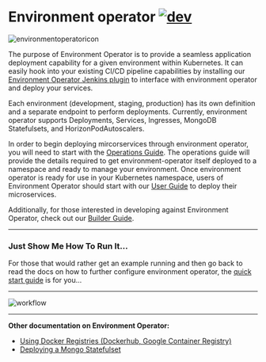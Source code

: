 # Environment operator [![dev](https://travis-ci.org/pearsontechnology/environment-operator.svg?branch=dev)](https://travis-ci.org/pearsontechnology/environment-operator/branches)

![environmentoperatoricon](https://github.com/pearsontechnology/environment-operator/blob/dev/docs/images/environmentoperatoricon.png)

The purpose of Environment Operator is to provide a seamless application deployment capability for a given environment within Kubernetes. It can easily hook into your existing CI/CD pipeline capabilities by installing our [Environment Operator Jenkins plugin](https://github.com/pearsontechnology/environment-operator-jenkins-plugin) to interface with environment operator and deploy your services.

Each environment (development, staging, production) has its own definition and a separate endpoint to perform deployments. Currently, environment operator supports Deployments, Services, Ingresses, MongoDB Statefulsets, and HorizonPodAutoscalers.

In order to begin deploying mircorservices through environment operator, you will need to start with the [Operations Guide](https://github.com/pearsontechnology/environment-operator/blob/dev/docs/Operatonal_Guide.md). The operations guide will provide the details required to get environment-operator itself deployed to a namespace and ready to manage your environment. Once environment operator is ready for use in your Kubernetes namespace, users of Environment Operator should start with our [User Guide](https://github.com/pearsontechnology/environment-operator/blob/dev/docs/User_Guide.md) to deploy their microservices.

Additionally, for those interested in developing against Environment Operator, check out our [Builder Guide](https://github.com/pearsontechnology/environment-operator/blob/dev/docs/Build.md).

*******************

### Just Show Me How To Run It...  

For those that would rather get an example running and then go back to read the docs on how to further configure environment operator, the [quick start guide](https://github.com/pearsontechnology/environment-operator/blob/dev/docs/Getting_Started.md) is for you...

*******************

![workflow](https://github.com/pearsontechnology/environment-operator/blob/dev/docs/images/workflow.png)

*******************

**Other documentation on Environment Operator:**

* [Using Docker Registries (Dockerhub, Google Container Registry)](https://github.com/pearsontechnology/environment-operator/blob/dev/docs/Private_Registry.md)
* [Deploying a Mongo Statefulset](https://github.com/pearsontechnology/environment-operator/blob/dev/docs/Mongo.md)
